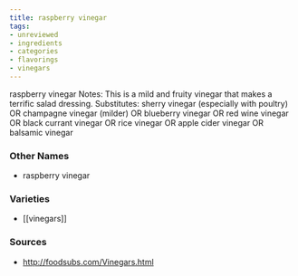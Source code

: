 ```yaml
---
title: raspberry vinegar
tags:
- unreviewed
- ingredients
- categories
- flavorings
- vinegars
---
```

raspberry vinegar Notes: This is a mild and fruity vinegar that makes a terrific salad dressing. Substitutes: sherry vinegar (especially with poultry) OR champagne vinegar (milder) OR blueberry vinegar OR red wine vinegar OR black currant vinegar OR rice vinegar OR apple cider vinegar OR balsamic vinegar

### Other Names

* raspberry vinegar

### Varieties

* [[vinegars]]

### Sources
* http://foodsubs.com/Vinegars.html
